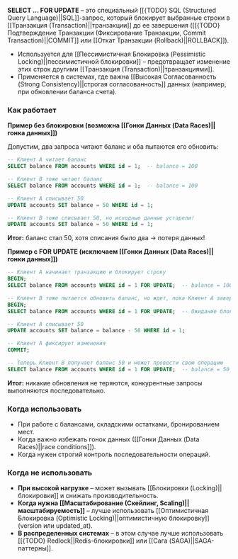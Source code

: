 **SELECT ... FOR UPDATE** – это специальный [[{TODO} SQL (Structured Query Language)||SQL]]-запрос, который блокирует выбранные строки в [[Транзакция (Transaction)||транзакции]] до ее завершения ([[{TODO} Подтверждение Транзакции (Фиксирование Транзакции, Commit Transaction)||COMMIT]] или [[Откат Транзакции (Rollback)||ROLLBACK]]).

- Используется для [[Пессимистичная Блокировка (Pessimistic Locking)||пессимистичной блокировки]] – предотвращает изменение этих строк другими [[Транзакция (Transaction)||транзакциями]].
- Применяется в системах, где важна [[Высокая Согласованность (Strong Consistency)||строгая согласованность]] данных (например, при обновлении баланса счета).


### Как работает

**Пример без блокировки (возможна [[Гонки Данных (Data Races)||гонка данных]])**

Допустим, два запроса читают баланс и оба пытаются его обновить:

```sql
-- Клиент A читает баланс
SELECT balance FROM accounts WHERE id = 1;  -- balance = 100

-- Клиент B тоже читает баланс
SELECT balance FROM accounts WHERE id = 1;  -- balance = 100

-- Клиент A списывает 50
UPDATE accounts SET balance = 50 WHERE id = 1;

-- Клиент B тоже списывает 50, но исходные данные устарели!
UPDATE accounts SET balance = 50 WHERE id = 1;
```

**Итог:** баланс стал 50, хотя списания было два → потеря данных!


**Пример с FOR UPDATE (исключаем [[Гонки Данных (Data Races)||гонки данных]])**

```sql
-- Клиент A начинает транзакцию и блокирует строку
BEGIN;
SELECT balance FROM accounts WHERE id = 1 FOR UPDATE;  -- balance = 100

-- Клиент B тоже пытается обновить баланс, но ждет, пока Клиент A завершит транзакцию
BEGIN;
SELECT balance FROM accounts WHERE id = 1 FOR UPDATE;  -- Ожидание блокировки

-- Клиент A списывает 50
UPDATE accounts SET balance = balance - 50 WHERE id = 1;

-- Клиент A фиксирует изменения
COMMIT;

-- Теперь Клиент B получает баланс 50 и может провести свою операцию
SELECT balance FROM accounts WHERE id = 1 FOR UPDATE;  -- balance = 50
```

**Итог:** никакие обновления не теряются, конкурентные запросы выполняются последовательно.


### Когда использовать
  
- При работе с балансами, складскими остатками, бронированием мест.
- Когда важно избежать гонок данных ([[Гонки Данных (Data Races)||race conditions]]).
- Когда нужен строгий контроль последовательности операций.


### Когда не использовать

- **При высокой нагрузке** – может вызывать [[Блокировки (Locking)||блокировки]] и снижать производительность.
- **Когда нужна [[Масштабирование (Скейлинг, Scaling)||масштабируемость]]** – лучше использовать [[Оптимистичная Блокировка (Optimistic Locking)||оптимистичную блокировку]] (version или updated_at).
- **В распределенных системах** – в этом случае лучше использовать [[{TODO} Redlock||Redis-блокировки]] или [[Сага (SAGA)||SAGA-паттерны]].